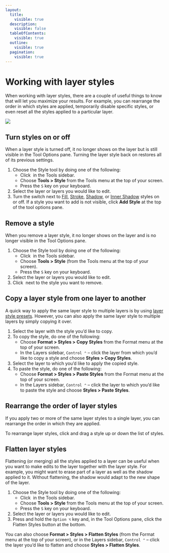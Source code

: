 ```yaml
---
layout:
  title:
    visible: true
  description:
    visible: false
  tableOfContents:
    visible: true
  outline:
    visible: true
  pagination:
    visible: true
---
```


# Working with layer styles

When working with layer styles, there are a couple of useful things to know that will let you maximize your results. For example, you can rearrange the order in which styles are applied, temporarily disable specific styles, or even reset all the styles applied to a particular layer.

![](https://help.pixelmator.com/pixelmator-pro/3.5/assets/English/1652430391000.png)

## Turn styles on or off

When a layer style is turned off, it no longer shows on the layer but is still visible in the Tool Options pane. Turning the layer style back on restores all of its previous settings.

1. Choose the Style tool by doing one of the following:
   * Click <img src="https://help.pixelmator.com/pixelmator-pro/3.5/assets/English/1576511015000.png" alt="" data-size="line"> in the Tools sidebar.
   * Choose **Tools > Style** from the Tools menu at the top of your screen.
   * Press the `S` key on your keyboard.
2. Select the layer or layers you would like to edit.
3. Turn the switch next to [Fill](fill-a-layer-with-a-color-or-gradient.md), [Stroke](add-an-outline-around-a-layer.md), [Shadow](add-a-drop-shadow-to-a-layer.md), or [Inner Shadow](add-an-inner-shadow-to-a-layer.md) styles on or off. If a style you want to add is not visible, click **Add Style** at the top of the tool options pane.

## Remove a style

When you remove a layer style, it no longer shows on the layer and is no longer visible in the Tool Options pane.

1. Choose the Style tool by doing one of the following:
   * Click <img src="https://help.pixelmator.com/pixelmator-pro/3.5/assets/English/1576511015000.png" alt="" data-size="line"> in the Tools sidebar.
   * Choose **Tools > Style** (from the Tools menu at the top of your screen).
   * Press the `S` key on your keyboard.
2. Select the layer or layers you would like to edit.
3. Click <img src="https://help.pixelmator.com/pixelmator-pro/3.5/assets/English/1604317638000.png" alt="" data-size="line"> next to the style you want to remove.

## Copy a layer style from one layer to another

A quick way to apply the same layer style to multiple layers is by using [layer style presets](https://www.pixelmator.com/support/guide/pixelmator-pro/916). However, you can also apply the same layer style to multiple layers by simply copying it over.

1. Select the layer with the style you’d like to copy.
2. To copy the style, do one of the following:
   * Choose **Format > Styles > Copy Styles** from the Format menu at the top of your screen.
   * In the Layers sidebar, `Control ⌃` – click the layer from which you’d like to copy a style and choose **Styles > Copy Styles**.
3. Select the layer to which you’d like to apply the copied style.
4. To paste the style, do one of the following:
   * Choose **Format > Styles > Paste Styles** from the Format menu at the top of your screen.
   * In the Layers sidebar, `Control ⌃` – click the layer to which you’d like to paste the style and choose **Styles > Paste Styles**.

## Rearrange the order of layer styles

If you apply two or more of the same layer styles to a single layer, you can rearrange the order in which they are applied.

To rearrange layer styles, click and drag a style up or down the list of styles.

## Flatten layer styles

Flattening (or merging) all the styles applied to a layer can be useful when you want to make edits to the layer together with the layer style. For example, you might want to erase part of a layer as well as the shadow applied to it. Without flattening, the shadow would adapt to the new shape of the layer.

1. Choose the Style tool by doing one of the following:
   * Click <img src="https://help.pixelmator.com/pixelmator-pro/3.5/assets/English/1576511015000.png" alt="" data-size="line"> in the Tools sidebar.
   * Choose **Tools > Style** from the Tools menu at the top of your screen.
   * Press the `S` key on your keyboard.
2. Select the layer or layers you would like to edit.
3. Press and hold the `Option ⌥` key and, in the Tool Options pane, click the Flatten Styles button at the bottom.

You can also choose **Format > Styles > Flatten Styles** (from the Format menu at the top of your screen), or in the Layers sidebar, `Control ⌃` – click the layer you’d like to flatten and choose **Styles > Flatten Styles**.
